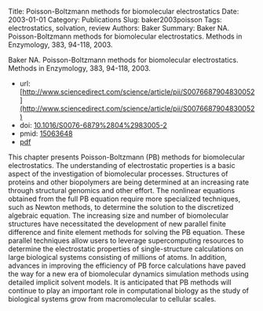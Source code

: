 Title: Poisson-Boltzmann methods for biomolecular electrostatics
Date: 2003-01-01
Category: Publications
Slug: baker2003poisson
Tags: electrostatics, solvation, review
Authors: Baker
Summary: Baker NA. Poisson-Boltzmann methods for biomolecular electrostatics. Methods in Enzymology, 383, 94-118, 2003. 

Baker NA. Poisson-Boltzmann methods for biomolecular electrostatics. Methods in Enzymology, 383, 94-118, 2003. 

* url: [http://www.sciencedirect.com/science/article/pii/S0076687904830052](http://www.sciencedirect.com/science/article/pii/S0076687904830052)
* doi: [10.1016/S0076-6879%2804%2983005-2](http://dx.doi.org/10.1016/S0076-6879%2804%2983005-2)
* pmid: [15063648](http://www.ncbi.nlm.nih.gov/pubmed/15063648)
* [pdf](http://sobolevnrm.github.io/papers/baker2003poisson.pdf)

This chapter presents Poisson-Boltzmann (PB) methods for biomolecular electrostatics. The understanding of electrostatic properties is a basic aspect of the investigation of biomolecular processes. Structures of proteins and other biopolymers are being determined at an increasing rate through structural genomics and other effort. The nonlinear equations obtained from the full PB equation require more specialized techniques, such as Newton methods, to determine the solution to the discretized algebraic equation. The increasing size and number of biomolecular structures have necessitated the development of new parallel finite difference and finite element methods for solving the PB equation. These parallel techniques allow users to leverage supercomputing resources to determine the electrostatic properties of single-structure calculations on large biological systems consisting of millions of atoms. In addition, advances in improving the efficiency of PB force calculations have paved the way for a new era of biomolecular dynamics simulation methods using detailed implicit solvent models. It is anticipated that PB methods will continue to play an important role in computational biology as the study of biological systems grow from macromolecular to cellular scales.

